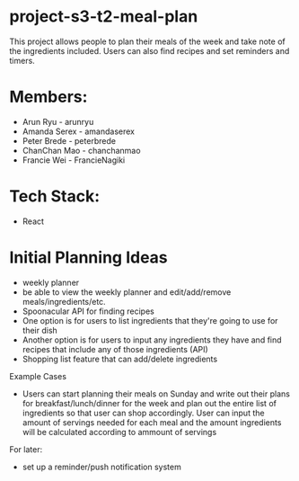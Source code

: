 # project-s3-t2-meal-plan

This project allows people to plan their meals of the week and take note of the ingredients included. Users can also find recipes and set reminders and timers.

# Members:
* Arun Ryu - arunryu
* Amanda Serex - amandaserex
* Peter Brede - peterbrede
* ChanChan Mao - chanchanmao
* Francie Wei - FrancieNagiki

# Tech Stack:
* React

# Initial Planning Ideas
* weekly planner
* be able to view the weekly planner and edit/add/remove meals/ingredients/etc.
* Spoonacular API for finding recipes
* One option is for users to list ingredients that they're going to use for their dish
* Another option is for users to input any ingredients they have and find recipes that include any of those ingredients (API)
* Shopping list feature that can add/delete ingredients

Example Cases
* Users can start planning their meals on Sunday and write out their plans for breakfast/lunch/dinner for the week and plan out the entire list of ingredients so that user can shop accordingly. User can input the amount of servings needed for each meal and the amount ingredients will be calculated according to ammount of servings

For later:
* set up a reminder/push notification system

